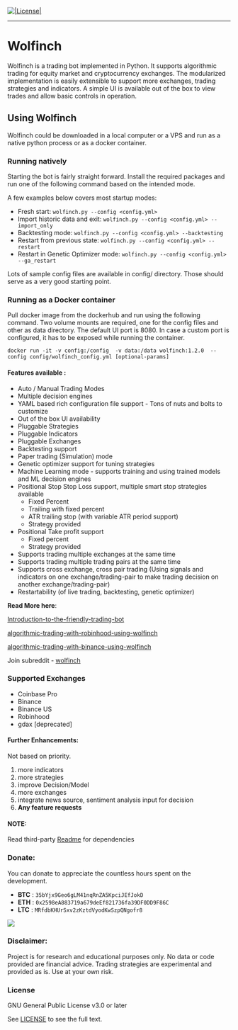 [![|License|](https://img.shields.io/badge/license-GPL%20v3.0-brightgreen.svg)](LICENSE)

********
# Wolfinch

Wolfinch is a trading bot implemented in Python. It supports algorithmic trading for equity market and cryptocurrency exchanges. The modularized implementation is easily extensible to support more exchanges, trading strategies and indicators. A simple UI is available out of the box to view trades and allow basic controls in operation. 

## Using Wolfinch

Wolfinch could be downloaded in a local computer or a VPS and run as a native python process or as a docker container. 

### Running natively

Starting the bot is fairly straight forward. Install the required packages and run one of the following command based on the intended mode.

A few examples below covers most startup modes:
* Fresh start: 
    `wolfinch.py --config <config.yml>`
* Import historic data and exit: 
    `wolfinch.py --config <config.yml> --import_only`
* Backtesting mode: 
    `wolfinch.py --config <config.yml> --backtesting`	
* Restart from previous state: 
    `wolfinch.py --config <config.yml> --restart`
* Restart in Genetic Optimizer mode: 
    `wolfinch.py --config <config.yml> --ga_restart`

Lots of sample config files are available in config/ directory. Those should serve as a very good starting point.

### Running as a Docker container

Pull docker image from the dockerhub and run using the following command. Two volume mounts are required, one for the config files and other as data directory. The default UI port is 8080. In case a custom port is configured, it has to be exposed while running the container.

`docker run -it -v config:/config  -v data:/data wolfinch:1.2.0  --config config/wolfinch_config.yml [optional-params]`


#### Features available : 
* Auto / Manual Trading Modes
* Multiple decision engines
* YAML based rich configuration file support - Tons of nuts and bolts to customize
* Out of the box UI availability
* Pluggable Strategies 
* Pluggable Indicators
* Pluggable Exchanges
* Backtesting support
* Paper trading (Simulation) mode
* Genetic optimizer support for tuning strategies
* Machine Learning mode - supports training and using trained models and ML decision engines
* Positional Stop Stop Loss support, multiple smart stop strategies available
	- Fixed Percent
	- Trailing with fixed percent
	- ATR trailing stop (with variable ATR period support)
	- Strategy provided
* Positional Take profit support
	- Fixed percent
	- Strategy provided
* Supports trading multiple exchanges at the same time
* Supports trading multiple trading pairs at the same time
* Supports cross exchange, cross pair trading (Using signals and indicators on one exchange/trading-pair to make trading decision on another exchange/trading-pair)
* Restartability (of live trading, backtesting, genetic optimizer)

**Read More here**:

[Introduction-to-the-friendly-trading-bot](https://medium.com/@joe.cet/wolfinch-introduction-to-the-friendly-trading-bot-fe9281825e59)

[algorithmic-trading-with-robinhood-using-wolfinch](https://medium.com/@joe.cet/algorithmic-trading-with-robinhood-using-wolfinch-b268b7aca43f)

[algorithmic-trading-with-binance-using-wolfinch](https://medium.com/@joe.cet/algorithmic-trading-with-binance-using-wolfinch-fe5353885451)

Join subreddit - [wolfinch](https://www.reddit.com/r/wolfinch)

### Supported Exchanges
* Coinbase Pro
* Binance
* Binance US
* Robinhood
* gdax [deprecated]

#### Further Enhancements: 

Not based on priority.

1. more indicators
2. more strategies 
3. improve Decision/Model
5. more exchanges
7. integrate news source, sentiment analysis input for decision 
10. **Any feature requests**

#### NOTE:
Read third-party [Readme](third_party/README.md) for dependencies

### Donate:
You can donate to appreciate the countless hours spent on the development.

* **BTC** : `35bYjx9Geo6gLM41nqRnZA5KpciJEfJokD`
* **ETH** : `0x2598eA883719a679deEf821736fa39DF0DD9F86C`
* **LTC** : `MRfdbKHUrSxv2zKztdVyodKwSzpQNgofr8`

[![](https://www.paypalobjects.com/en_US/i/btn/btn_donateCC_LG.gif)](https://www.paypal.com/cgi-bin/webscr?cmd=_donations&business=JCTW62GFL4QGW&currency_code=USD&source=url)


### Disclaimer:

Project is for research and educational purposes only. No data or code provided are financial advice. Trading strategies are experimental and provided as is. Use at your own risk. 


### License

GNU General Public License v3.0 or later

See [LICENSE](LICENSE) to see the full text.


   
